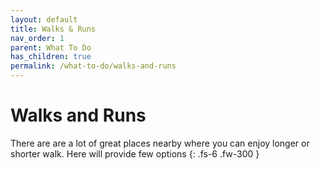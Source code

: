 ```yaml
---
layout: default
title: Walks & Runs
nav_order: 1
parent: What To Do
has_children: true
permalink: /what-to-do/walks-and-runs
---
```

# Walks and Runs

There are are a lot of great places nearby where you can enjoy longer or shorter walk. Here will provide few options
{: .fs-6 .fw-300 }

